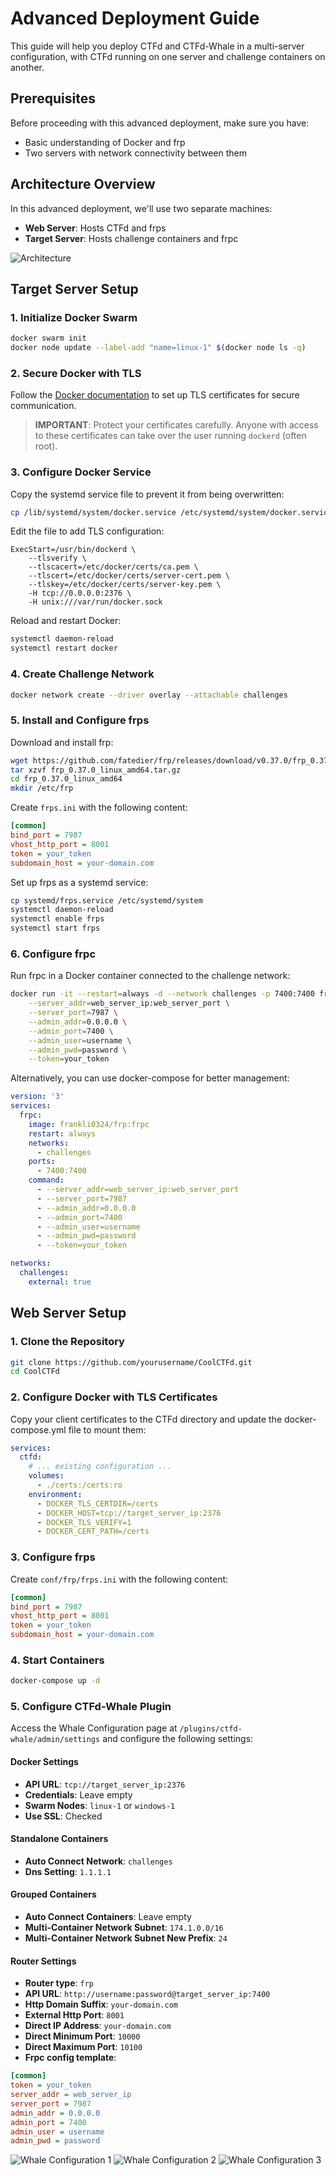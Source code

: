 # Advanced Deployment Guide

This guide will help you deploy CTFd and CTFd-Whale in a multi-server configuration, with CTFd running on one server and challenge containers on another.

## Prerequisites

Before proceeding with this advanced deployment, make sure you have:
- Basic understanding of Docker and frp
- Two servers with network connectivity between them

## Architecture Overview

In this advanced deployment, we'll use two separate machines:
- **Web Server**: Hosts CTFd and frps
- **Target Server**: Hosts challenge containers and frpc

![Architecture](CTFd/plugins/ctfd-whale/docs/imgs/arch.png)

## Target Server Setup

### 1. Initialize Docker Swarm

```bash
docker swarm init
docker node update --label-add "name=linux-1" $(docker node ls -q)
```

### 2. Secure Docker with TLS

Follow the [Docker documentation](https://docs.docker.com/engine/security/protect-access/#use-tls-https-to-protect-the-docker-daemon-socket) to set up TLS certificates for secure communication.

> **IMPORTANT**: Protect your certificates carefully. Anyone with access to these certificates can take over the user running `dockerd` (often root).

### 3. Configure Docker Service

Copy the systemd service file to prevent it from being overwritten:

```bash
cp /lib/systemd/system/docker.service /etc/systemd/system/docker.service
```

Edit the file to add TLS configuration:

```systemd
ExecStart=/usr/bin/dockerd \
    --tlsverify \
    --tlscacert=/etc/docker/certs/ca.pem \
    --tlscert=/etc/docker/certs/server-cert.pem \
    --tlskey=/etc/docker/certs/server-key.pem \
    -H tcp://0.0.0.0:2376 \
    -H unix:///var/run/docker.sock
```

Reload and restart Docker:

```bash
systemctl daemon-reload
systemctl restart docker
```

### 4. Create Challenge Network

```bash
docker network create --driver overlay --attachable challenges
```

### 5. Install and Configure frps

Download and install frp:

```bash
wget https://github.com/fatedier/frp/releases/download/v0.37.0/frp_0.37.0_linux_amd64.tar.gz
tar xzvf frp_0.37.0_linux_amd64.tar.gz
cd frp_0.37.0_linux_amd64
mkdir /etc/frp
```

Create `frps.ini` with the following content:

```ini
[common]
bind_port = 7987
vhost_http_port = 8001
token = your_token
subdomain_host = your-domain.com
```

Set up frps as a systemd service:

```bash
cp systemd/frps.service /etc/systemd/system
systemctl daemon-reload
systemctl enable frps
systemctl start frps
```

### 6. Configure frpc

Run frpc in a Docker container connected to the challenge network:

```bash
docker run -it --restart=always -d --network challenges -p 7400:7400 frankli0324/frp:frpc \
    --server_addr=web_server_ip:web_server_port \
    --server_port=7987 \
    --admin_addr=0.0.0.0 \
    --admin_port=7400 \
    --admin_user=username \
    --admin_pwd=password \
    --token=your_token
```

Alternatively, you can use docker-compose for better management:

```yaml
version: '3'
services:
  frpc:
    image: frankli0324/frp:frpc
    restart: always
    networks:
      - challenges
    ports:
      - 7400:7400
    command:
      - --server_addr=web_server_ip:web_server_port
      - --server_port=7987
      - --admin_addr=0.0.0.0
      - --admin_port=7400
      - --admin_user=username
      - --admin_pwd=password
      - --token=your_token

networks:
  challenges:
    external: true
```

## Web Server Setup

### 1. Clone the Repository

```bash
git clone https://github.com/yourusername/CoolCTFd.git
cd CoolCTFd
```

### 2. Configure Docker with TLS Certificates

Copy your client certificates to the CTFd directory and update the docker-compose.yml file to mount them:

```yaml
services:
  ctfd:
    # ... existing configuration ...
    volumes:
      - ./certs:/certs:ro
    environment:
      - DOCKER_TLS_CERTDIR=/certs
      - DOCKER_HOST=tcp://target_server_ip:2376
      - DOCKER_TLS_VERIFY=1
      - DOCKER_CERT_PATH=/certs
```

### 3. Configure frps

Create `conf/frp/frps.ini` with the following content:

```ini
[common]
bind_port = 7987
vhost_http_port = 8001
token = your_token
subdomain_host = your-domain.com
```

### 4. Start Containers

```bash
docker-compose up -d
```

### 5. Configure CTFd-Whale Plugin

Access the Whale Configuration page at `/plugins/ctfd-whale/admin/settings` and configure the following settings:

#### Docker Settings
- **API URL**: `tcp://target_server_ip:2376`
- **Credentials**: Leave empty
- **Swarm Nodes**: `linux-1` or `windows-1`
- **Use SSL**: Checked

#### Standalone Containers
- **Auto Connect Network**: `challenges`
- **Dns Setting**: `1.1.1.1`

#### Grouped Containers
- **Auto Connect Containers**: Leave empty
- **Multi-Container Network Subnet**: `174.1.0.0/16`
- **Multi-Container Network Subnet New Prefix**: `24`

#### Router Settings
- **Router type**: `frp`
- **API URL**: `http://username:password@target_server_ip:7400`
- **Http Domain Suffix**: `your-domain.com`
- **External Http Port**: `8001`
- **Direct IP Address**: `your-domain.com`
- **Direct Minimum Port**: `10000`
- **Direct Maximum Port**: `10100`
- **Frpc config template**:
```ini
[common]
token = your_token
server_addr = web_server_ip
server_port = 7987
admin_addr = 0.0.0.0
admin_port = 7400
admin_user = username
admin_pwd = password
```

![Whale Configuration 1](CTFd/plugins/ctfd-whale/docs/imgs/whale-config1.png)
![Whale Configuration 2](CTFd/plugins/ctfd-whale/docs/imgs/whale-config2.png)
![Whale Configuration 3](CTFd/plugins/ctfd-whale/docs/imgs/whale-config3.png)